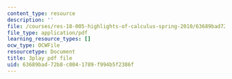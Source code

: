 ```yaml
---
content_type: resource
description: ''
file: /courses/res-18-005-highlights-of-calculus-spring-2010/63689bad72b8c0041789f994b5f2386f_yQrKXo89nHA.pdf
file_type: application/pdf
learning_resource_types: []
ocw_type: OCWFile
resourcetype: Document
title: 3play pdf file
uid: 63689bad-72b8-c004-1789-f994b5f2386f
---
```

